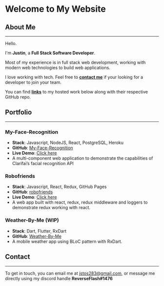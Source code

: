 # Welcome to My Website

## About Me

---

Hello.

I'm **Justin**, a **Full Stack Software Developer**.

Most of my experience is in full stack web development, working with modern web technologies to build web applications.

I love working with tech. Feel free to **[contact me](https://inverseflash.github.io/My-Website/#contact)** if your looking for a developer to join your team.

You can find **[links](https://inverseflash.github.io/My-Website/#Portfolio)** to my hosted work below along with their respective GitHub repo.

## Portfolio

---

### My-Face-Recognition

- **Stack**: Javascript, NodeJS, React, PostgreSQL, Heroku
- **GitHub**: [My-Face-Recognition](https://github.com/InverseFlash/My-Face-Recognition)
- **Live Demo**: [Click here](https://dry-citadel-98524.herokuapp.com/)
- A multi-component web application to demonstrate the capabilities of Clarifai’s facial recognition API

### Robofriends

- **Stack**: Javascript, React, Redux, GitHub Pages
- **GitHub**: [robofriends](https://github.com/InverseFlash/robofriends)
- **Live Demo**: [Click here](https://inverseflash.github.io/robofriends/)
- A web app built with react, redux, redux middleware and loggers to demonstrate redux working with react.

### Weather-By-Me (WIP)

- **Stack**: Dart, Flutter, RxDart
- **GitHub**: [Weather-By-Me](https://github.com/InverseFlash/weather_by_me)
- A mobile weather app using BLoC pattern with RxDart.

## Contact

---

To get in touch, you can email me at [jstos283@gmail.com](mailto:jstos283@gmail.com), or message me directly using my discord handle **ReverseFlash#1476**
